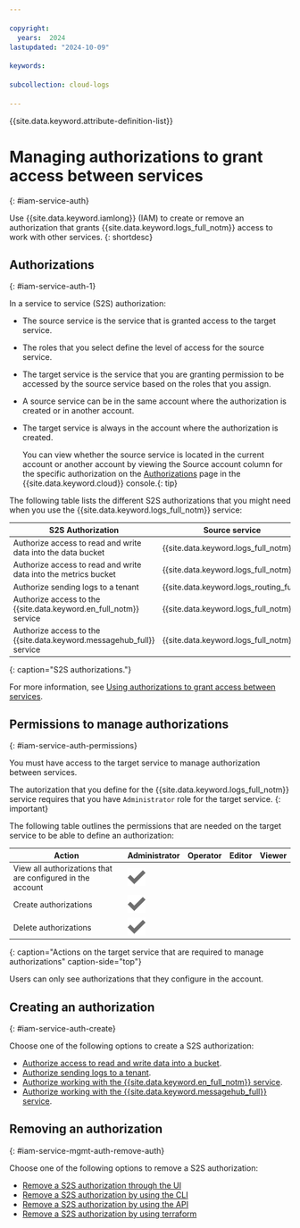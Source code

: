```yaml
---

copyright:
  years:  2024
lastupdated: "2024-10-09"

keywords:

subcollection: cloud-logs

---
```


{{site.data.keyword.attribute-definition-list}}

# Managing authorizations to grant access between services
{: #iam-service-auth}

Use {{site.data.keyword.iamlong}} (IAM) to create or remove an authorization that grants {{site.data.keyword.logs_full_notm}} access to work with other services.
{: shortdesc}


## Authorizations
{: #iam-service-auth-1}

In a service to service (S2S) authorization:
- The source service is the service that is granted access to the target service.
- The roles that you select define the level of access for the source service.
- The target service is the service that you are granting permission to be accessed by the source service based on the roles that you assign.
- A source service can be in the same account where the authorization is created or in another account.
- The target service is always in the account where the authorization is created.

    You can view whether the source service is located in the current account or another account by viewing the Source account column for the specific authorization on the [Authorizations](/iam/authorizations) page in the {{site.data.keyword.cloud}} console.{: tip}

The following table lists the different S2S authorizations that you might need when you use the {{site.data.keyword.logs_full_notm}} service:

| S2S Authorization | Source service | Target service |
|-------------------|----------------|----------------|
| Authorize access to read and write data into the data bucket | {{site.data.keyword.logs_full_notm}} | {{site.data.keyword.cos_full_notm}} |
| Authorize access to read and write data into the metrics bucket | {{site.data.keyword.logs_full_notm}} | {{site.data.keyword.cos_full_notm}} |
| Authorize sending logs to a tenant | {{site.data.keyword.logs_routing_full}} | {{site.data.keyword.logs_full_notm}} |
| Authorize access to the {{site.data.keyword.en_full_notm}} service | {{site.data.keyword.logs_full_notm}} | {{site.data.keyword.en_full_notm}} |
| Authorize access to the {{site.data.keyword.messagehub_full}} service | {{site.data.keyword.logs_full_notm}} | {{site.data.keyword.messagehub_full}} |
{: caption="S2S authorizations."}

For more information, see [Using authorizations to grant access between services](/docs/account?topic=account-serviceauth).



## Permissions to manage authorizations
{: #iam-service-auth-permissions}

You must have access to the target service to manage authorization between services.

The autorization that you define for the {{site.data.keyword.logs_full_notm}} service requires that you have `Administrator` role for the target service.
{: important}

The following table outlines the permissions that are needed on the target service to be able to define an authorization:

| Action              | Administrator | Operator | Editor | Viewer |
|---------------------|---------------|----------|--------|--------|
| View all authorizations that are configured in the account | ![Checkmark icon](/icons/checkmark-icon.svg "checkmark") | | | |
| Create authorizations | ![Checkmark icon](/icons/checkmark-icon.svg "checkmark") | | | |
| Delete authorizations | ![Checkmark icon](/icons/checkmark-icon.svg "checkmark") | | | |
{: caption="Actions on the target service that are required to manage authorizations" caption-side="top"}

Users can only see authorizations that they configure in the account.

## Creating an authorization
{: #iam-service-auth-create}

Choose one of the following options to create a S2S authorization:

- [Authorize access to read and write data into a bucket](/docs/cloud-logs?topic=cloud-logs-iam-service-auth-cos).
- [Authorize sending logs to a tenant](/docs/cloud-logs?topic=cloud-logs-iam-service-auth-logs-routing).
- [Authorize working with the {{site.data.keyword.en_full_notm}} service](/docs/cloud-logs?topic=cloud-logs-iam-service-auth-en).
- [Authorize working with the {{site.data.keyword.messagehub_full}} service](/docs/cloud-logs?topic=cloud-logs-iam-service-auth-es).



## Removing an authorization
{: #iam-service-mgmt-auth-remove-auth}

Choose one of the following options to remove a S2S authorization:
- [Remove a S2S authorization through the UI](/docs/cloud-logs?topic=cloud-logs-iam-service-auth-remove-auth&interface=ui)
- [Remove a S2S authorization by using the CLI](/docs/cloud-logs?topic=cloud-logs-iam-service-auth-remove-auth&interface=cli)
- [Remove a S2S authorization by using the API](/docs/cloud-logs?topic=cloud-logs-iam-service-auth-remove-auth&interface=api)
- [Remove a S2S authorization by using terraform](/docs/cloud-logs?topic=cloud-logs-iam-service-auth-remove-auth&interface=terraform)
